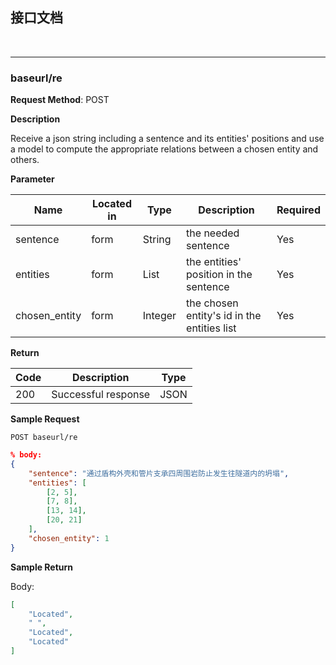 ## 接口文档

​                   

---

### baseurl/re

**Request Method**: POST

**Description**

Receive a json string including a sentence and its entities' positions and use a model to compute the appropriate relations between a chosen entity and others.

**Parameter**

| Name          | Located in | Type    | Description                                 | Required |
| ------------- | ---------- | ------- | ------------------------------------------- | -------- |
| sentence      | form       | String  | the needed sentence                         | Yes      |
| entities      | form       | List    | the entities' position in the sentence      | Yes      |
| chosen_entity | form       | Integer | the chosen entity's id in the entities list | Yes      |

**Return**

| Code | Description         | Type |
| ---- | ------------------- | ---- |
| 200  | Successful response | JSON |

**Sample Request**

```http
POST baseurl/re
```

```json
% body:
{
    "sentence": "通过盾构外壳和管片支承四周围岩防止发生往隧道内的坍塌",
    "entities": [
        [2, 5],
        [7, 8],
        [13, 14],
        [20, 21]
    ],
    "chosen_entity": 1
}
```

**Sample Return**

Body:

```JSON
[
    "Located",
    " ",
    "Located",
    "Located"
]
```

